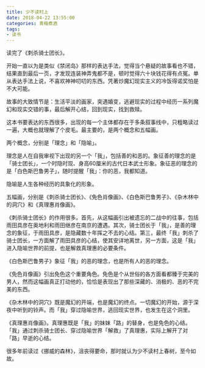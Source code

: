 ```yaml
---
title: 少不读村上
date: 2018-04-22 13:55:00
categories: 青梅煮酒
tags:
- 读书
---
```

读完了《刺杀骑士团长》。

开始一直以为是类似《禁闭岛》那样的表达手法，觉得当个悬疑的故事看也不错，结果直到最后一页，才发现连装神弄鬼都不是，顿时觉得六十块钱花得有点冤。单从表达手法上说，不喜欢神神叨叨的东西。凭著炒魔幻现实主义的冷饭得诺奖怕是不大可能。

故事的大致情节是：生活平淡的画家，突遇婚变，逃避现实的过程中经历一系列魔幻和现实交错的事，最后解开心结，回到现实，找到救赎。

这本书要表达的东西很多，出现的每一个主体都存在于多条叙事线中，只粗略读过一遍，大概也就理解了个皮毛。最主要的，是两个概念和五幅画。

两个概念，分别是「理念」和「隐喻」。

理念是人在自我审视下出现的另一个「我」，包括善的和恶的。象征善的理念的是「骑士团长」，一个时隐时现、身高60厘米的古代日本武士形象。象征恶的理念的是「白色斯巴鲁男子」，随时提醒「我」：你的恶，我都知道。

隐喻是人生各种经历的具象化的形象。

五幅画，分别是《刺杀骑士团长》、《免色肖像画》、《白色斯巴鲁男子》、《杂木林中的洞穴》和《真理惠肖像画》。

《刺杀骑士团长》的作用很多。首先，从这幅画引出被遗忘的二战中的往事，包括雨田具彦在奥地利和雨田继彦在南京的遭遇。其次，骑士团长于「我」，是善的理念的象征，于雨田具彦，是隐藏数十年挥之不去的心结。第三，最终「我」刺杀了骑士团长，一方面解了雨田具彦的心结，使其安详地离世，另一方面，这是「我」进入隐喻世界的前提，也是解救真理惠的必要条件。

《白色斯巴鲁男子》象征「我」的恶的理念，也是所有人的恶的理念。

《免色肖像画》引出免色这个重要角色。免色是个从世俗的各方面看都臻于完美的男人，然而这幅画真正打动他的，恰恰是表现出了那些深藏的、消极的、恶的不完美的东西。

《杂木林中的洞穴》既是魔幻的开端，也是魔幻的终点。一切魔幻的开始，源于深夜中听到的铃声。而「我」穿过隐喻世界，逃回现实世界，也发生在这个洞里。

《真理惠肖像画》。真理惠既是「我」的妹妹「路」的替身，也是免色的心结。「我」通过刺杀骑士团长、穿过隐喻世界「解救」了真理惠，实际上解开了对「路」早逝的心结。

很多年前读过《挪威的森林》，沮丧得要命，那时就认为少不读村上春树，至今如故。

